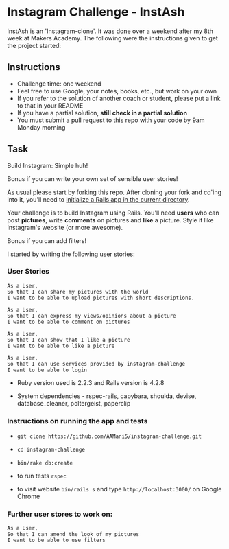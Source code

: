 Instagram Challenge - InstAsh
=============================

InstAsh is an 'Instagram-clone'. It was done over a weekend after my 8th week at Makers Academy. The following were the instructions given to get the project started:

Instructions
-------
* Challenge time: one weekend
* Feel free to use Google, your notes, books, etc., but work on your own
* If you refer to the solution of another coach or student, please put a link to that in your README
* If you have a partial solution, **still check in a partial solution**
* You must submit a pull request to this repo with your code by 9am Monday morning

Task
-----

Build Instagram: Simple huh!

Bonus if you can write your own set of sensible user stories!

As usual please start by forking this repo. After cloning your fork and cd'ing into it, you'll need to [initialize a Rails app in the current directory](http://blog.jasonmeridth.com/posts/create-rails-application-in-current-directory/).

Your challenge is to build Instagram using Rails. You'll need **users** who can post **pictures**, write **comments** on pictures and **like** a picture. Style it like Instagram's website (or more awesome).

Bonus if you can add filters!

I started by writing the following user stories:

### User Stories
```
As a User,
So that I can share my pictures with the world
I want to be able to upload pictures with short descriptions.

As a User,
So that I can express my views/opinions about a picture
I want to be able to comment on pictures

As a User,
So that I can show that I like a picture
I want to be able to like a picture

As a User,
So that I can use services provided by instagram-challenge
I want to be able to login

```

* Ruby version used is 2.2.3 and Rails version is 4.2.8

* System dependencies - rspec-rails, capybara, shoulda, devise, database_cleaner, poltergeist, paperclip


### Instructions on running the app and tests
- ```git clone https://github.com/AAMani5/instagram-challenge.git```

- ```cd instagram-challenge```

- ``` bin/rake db:create ```

- to run tests ``` rspec ```

- to visit website ``` bin/rails s ``` and type ``` http://localhost:3000/ ``` on Google Chrome

### Further user stores to work on:

```
As a User,
So that I can amend the look of my pictures
I want to be able to use filters
```
